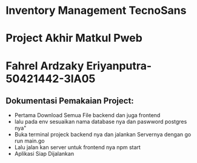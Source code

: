 # Inventory Management TecnoSans
<h1>Project Akhir Matkul Pweb</h1>
<h1>Fahrel Ardzaky Eriyanputra-50421442-3IA05</h1>
<h2>Dokumentasi Pemakaian Project:</h2>
<ul>
  <li>Pertama Download Semua File backend dan juga frontend</li>
  <li>lalu pada env sesuaikan nama database nya dan paswword postgres nya"</li>
   <li>Buka terminal projeck backend nya dan jalankan Servernya dengan go run main.go</li>
  <li>Lalu jalan kan server untuk frontend nya npm start</li>
  <li>Aplikasi Siap Dijalankan</li>
  
</ul>

